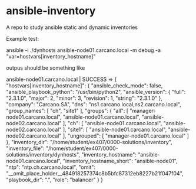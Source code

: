 # ansible-inventory
A repo to study ansible static and dynamic inventories

Example test:

ansible -i ./dynhosts ansible-node01.carcano.local -m debug -a "var=hostvars[inventory_hostname]"

outpus should be something like

ansible-node01.carcano.local | SUCCESS => {
    "hostvars[inventory_hostname]": {
        "ansible_check_mode": false, 
        "ansible_playbook_python": "/usr/bin/python2", 
        "ansible_version": {
            "full": "2.3.1.0", 
            "major": 2, 
            "minor": 3, 
            "revision": 1, 
            "string": "2.3.1.0"
        }, 
        "company": "Carcano.SA", 
        "dns": "ns1.carcano.local,ns2.carcano.local", 
        "group_names": [
            "ch", 
            "site1"
        ], 
        "groups": {
            "all": [
                "manager-node01.carcano.local", 
                "ansible-node01.carcano.local", 
                "ansible-node02.carcano.local"
            ], 
            "ch": [
                "ansible-node01.carcano.local", 
                "ansible-node02.carcano.local"
            ], 
            "site1": [
                "ansible-node01.carcano.local", 
                "ansible-node02.carcano.local"
            ], 
            "ungrouped": [
                "manager-node01.carcano.local"
            ]
        }, 
        "inventory_dir": "/home/student/ex407/0000-solutions/inventory", 
        "inventory_file": "/home/student/ex407/0000-solutions/inventory/dynhosts", 
        "inventory_hostname": "ansible-node01.carcano.local", 
        "inventory_hostname_short": "ansible-node01", 
        "ntp": "ntp.ch.carcano.local", 
        "omit": "__omit_place_holder__484918257374c8b5bfc87312eb8227b21f047f04", 
        "playbook_dir": ".", 
        "role": "balancer"
    }
}

